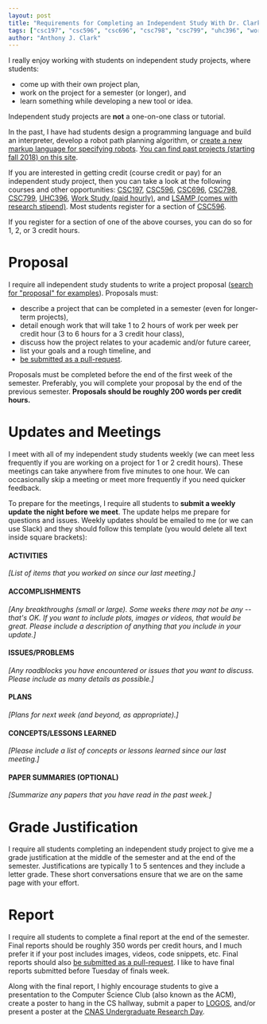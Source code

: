 ```yaml
---
layout: post
title: "Requirements for Completing an Independent Study With Dr. Clark"
tags: ["csc197", "csc596", "csc696", "csc798", "csc799", "uhc396", "work study", "msu"]
author: "Anthony J. Clark"
---
```


I really enjoy working with students on independent study projects, where students:

- come up with their own project plan,
- work on the project for a semester (or longer), and
- learn something while developing a new tool or idea.

Independent study projects are **not** a one-on-one class or tutorial.

In the past, I have had students design a programming language and build an interpreter, develop a robot path planning algorithm, or [create a new markup language for specifying robots](https://compusciencing.github.io/report-arms.html). [You can find past projects (starting fall 2018) on this site](https://compusciencing.github.io/).

If you are interested in getting credit (course credit or pay) for an independent study project, then you can take a look at the following courses and other opportunities: [CSC197](https://computerscience.missouristate.edu/coursesoffered.htm#CSC197), [CSC596](https://computerscience.missouristate.edu/coursesoffered.htm#CSC596), [CSC696](https://computerscience.missouristate.edu/coursesoffered.htm#CSC696), [CSC798](https://computerscience.missouristate.edu/coursesoffered.htm#CSC798), [CSC799](https://computerscience.missouristate.edu/coursesoffered.htm#CSC799), [UHC396](https://www.missouristate.edu/registrar/catalog/courses_uh.htm#UHC396), [Work Study (paid hourly)](https://www.missouristate.edu/studentemp/work-study.htm), and [LSAMP (comes with research stipend)](https://science.missouristate.edu/lsamp/). Most students register for a section of [CSC596](https://computerscience.missouristate.edu/coursesoffered.htm#CSC596).

If you register for a section of one of the above courses, you can do so for 1, 2, or 3 credit hours.

# Proposal

I require all independent study students to write a project proposal ([search for "proposal" for examples](https://compusciencing.github.io/)). Proposals must:

- describe a project that can be completed in a semester (even for longer-term projects),
- detail enough work that will take 1 to 2 hours of work per week per credit hour (3 to 6 hours for a 3 credit hour class),
- discuss how the project relates to your academic and/or future career,
- list your goals and a rough timeline, and
- [be submitted as a pull-request](https://compusciencing.github.io/how-to-write-a-post.html).

Proposals must be completed before the end of the first week of the semester. Preferably, you will complete your proposal by the end of the previous semester. **Proposals should be roughly 200 words per credit hours.**

# Updates and Meetings

I meet with all of my independent study students weekly (we can meet less frequently if you are working on a project for 1 or 2 credit hours). These meetings can take anywhere from five minutes to one hour. We can occasionally skip a meeting or meet more frequently if you need quicker feedback.

To prepare for the meetings, I require all students to **submit a weekly update the night before we meet**. The update helps me prepare for questions and issues. Weekly updates should be emailed to me (or we can use Slack) and they should follow this template (you would delete all text inside square brackets):

#### ACTIVITIES

*[List of items that you worked on since our last meeting.]*

#### ACCOMPLISHMENTS

*[Any breakthroughs (small or large).  Some weeks there may not be any -- that's OK.  If you want to include plots, images or videos, that would be great.  Please include a description  of anything that you include in your update.]*

#### ISSUES/PROBLEMS

*[Any roadblocks you have encountered or issues that you want to discuss.  Please include as many details as possible.]*

#### PLANS

*[Plans for next week (and beyond, as appropriate).]*

#### CONCEPTS/LESSONS LEARNED

*[Please include a list of concepts or lessons learned since our last meeting.]*

#### PAPER SUMMARIES (OPTIONAL)

*[Summarize any papers that you have read in the past week.]*

# Grade Justification

I require all students completing an independent study project to give me a grade justification at the middle of the semester and at the end of the semester. Justifications are typically 1 to 5 sentences and they include a letter grade. These short conversations ensure that we are on the same page with your effort.

# Report

I require all students to complete a final report at the end of the semester. Final reports should be roughly 350 words per credit hours, and I much prefer it if your post includes images, videos, code snippets, etc. Final reports should also [be submitted as a pull-request](https://compusciencing.github.io/how-to-write-a-post.html). I like to have final reports submitted before Tuesday of finals week.

Along with the final report, I highly encourage students to give a presentation to the Computer Science Club (also known as the ACM), create a poster to hang in the CS hallway, submit a paper to [LOGOS](https://www.missouristate.edu/logos/), and/or present a poster at the [CNAS Undergraduate Research Day](https://science.missouristate.edu/Undergraduate-Research-Day.htm).

